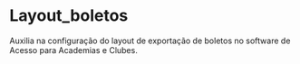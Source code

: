 # Layout_boletos
Auxilia na configuração do layout de exportação de boletos no software de Acesso para Academias e Clubes.
